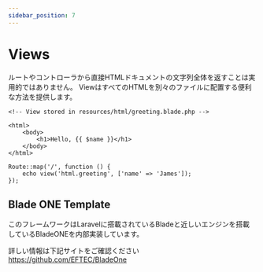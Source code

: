 ```yaml
---
sidebar_position: 7
---
```


# Views
ルートやコントローラから直接HTMLドキュメントの文字列全体を返すことは実用的ではありません。
ViewはすべてのHTMLを別々のファイルに配置する便利な方法を提供します。

~~~
<!-- View stored in resources/html/greeting.blade.php -->
 
<html>
    <body>
        <h1>Hello, {{ $name }}</h1>
    </body>
</html>
~~~

~~~
Route::map('/', function () {
    echo view('html.greeting', ['name' => 'James']);
});
~~~

## Blade ONE Template
このフレームワークはLaravelに搭載されているBladeと近しいエンジンを搭載しているBladeONEを内部実装しています。

詳しい情報は下記サイトをご確認ください
https://github.com/EFTEC/BladeOne